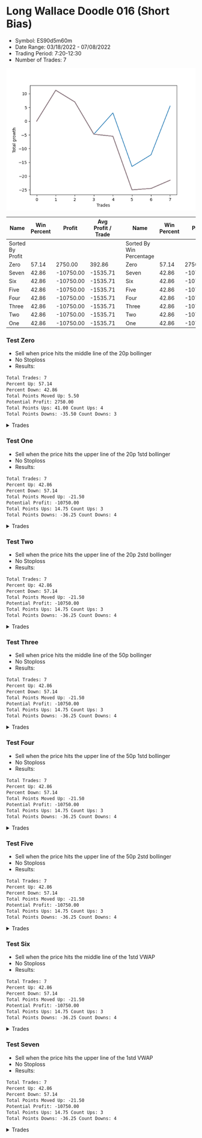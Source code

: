# Long Wallace Doodle 016 (Short Bias)
- Symbol: ES90d5m60m
- Date Range: 03/18/2022 - 07/08/2022
- Trading Period: 7:20-12:30
- Number of Trades: 7

![Plot](LongWallace_016ES90d5m60m(ShortBias).png)

| Name | Win Percent | Profit | Avg Profit / Trade |     | Name | Win Percent | Profit | Avg Profit / Trade |
| ---- | ----------- | ------ | ------------------ | --- | ---- | ----------- | ------ | ------------------ |
| Sorted By <br> Profit | | | | | Sorted By <br> Win Percentage ||||
| Zero | 57.14 | 2750.00 | 392.86 |     | Zero | 57.14 | 2750.00 | 392.86 |
| Seven | 42.86 | -10750.00 | -1535.71 |     | Seven | 42.86 | -10750.00 | -1535.71 |
| Six | 42.86 | -10750.00 | -1535.71 |     | Six | 42.86 | -10750.00 | -1535.71 |
| Five | 42.86 | -10750.00 | -1535.71 |     | Five | 42.86 | -10750.00 | -1535.71 |
| Four | 42.86 | -10750.00 | -1535.71 |     | Four | 42.86 | -10750.00 | -1535.71 |
| Three | 42.86 | -10750.00 | -1535.71 |     | Three | 42.86 | -10750.00 | -1535.71 |
| Two | 42.86 | -10750.00 | -1535.71 |     | Two | 42.86 | -10750.00 | -1535.71 |
| One | 42.86 | -10750.00 | -1535.71 |     | One | 42.86 | -10750.00 | -1535.71 |

### Test Zero
* Sell when price hits the middle line of the 20p bollinger
* No Stoploss
* Results:
```
Total Trades: 7
Percent Up: 57.14
Percent Down: 42.86
Total Points Moved Up: 5.50
Potential Profit: 2750.00
Total Points Ups: 41.00 Count Ups: 4
Total Points Downs: -35.50 Count Downs: 3
```

<details><summary>Trades</summary>

<code>In: 2022-03-30 12:25:00		Out: 2022-03-30 12:46:00		Total Position Time: 21:00		Total Move Up: 11.25		Total to Date: 11.25</code> <br />
<code>In: 2022-04-26 07:45:00		Out: 2022-04-26 08:45:55		Total Position Time: 60:55		Total Move Up: -4.25		Total to Date: 7.00</code> <br />
<code>In: 2022-05-20 08:25:00		Out: 2022-05-20 09:25:55		Total Position Time: 60:55		Total Move Up: -11.75		Total to Date: -4.75</code> <br />
<code>In: 2022-05-24 07:25:00		Out: 2022-05-24 08:16:40		Total Position Time: 51:40		Total Move Up: 7.75		Total to Date: 3.00</code> <br />
<code>In: 2022-06-01 07:50:00		Out: 2022-06-01 08:50:55		Total Position Time: 60:55		Total Move Up: -19.50		Total to Date: -16.50</code> <br />
<code>In: 2022-06-13 07:30:00		Out: 2022-06-13 08:23:35		Total Position Time: 53:35		Total Move Up: 4.25		Total to Date: -12.25</code> <br />
<code>In: 2022-06-28 09:05:00		Out: 2022-06-28 09:45:55		Total Position Time: 40:55		Total Move Up: 17.75		Total to Date: 5.50</code> <br />


</details>

### Test One
* Sell when the price hits the upper line of the 20p 1std bollinger
* No Stoploss
* Results:
```
Total Trades: 7
Percent Up: 42.86
Percent Down: 57.14
Total Points Moved Up: -21.50
Potential Profit: -10750.00
Total Points Ups: 14.75 Count Ups: 3
Total Points Downs: -36.25 Count Downs: 4
```

<details><summary>Trades</summary>

<code>In: 2022-03-30 12:25:00		Out: 2022-03-30 12:46:00		Total Position Time: 21:00		Total Move Up: 11.25		Total to Date: 11.25</code> <br />
<code>In: 2022-04-26 07:45:00		Out: 2022-04-26 08:45:55		Total Position Time: 60:55		Total Move Up: -4.25		Total to Date: 7.00</code> <br />
<code>In: 2022-05-20 08:25:00		Out: 2022-05-20 09:25:55		Total Position Time: 60:55		Total Move Up: -11.75		Total to Date: -4.75</code> <br />
<code>In: 2022-05-24 07:25:00		Out: 2022-05-24 08:25:55		Total Position Time: 60:55		Total Move Up: -0.75		Total to Date: -5.50</code> <br />
<code>In: 2022-06-01 07:50:00		Out: 2022-06-01 08:50:55		Total Position Time: 60:55		Total Move Up: -19.50		Total to Date: -25.00</code> <br />
<code>In: 2022-06-13 07:30:00		Out: 2022-06-13 08:30:55		Total Position Time: 60:55		Total Move Up: 0.50		Total to Date: -24.50</code> <br />
<code>In: 2022-06-28 09:05:00		Out: 2022-06-28 10:05:55		Total Position Time: 60:55		Total Move Up: 3.00		Total to Date: -21.50</code> <br />


</details>

### Test Two
* Sell when the price hits the upper line of the 20p 2std bollinger
* No Stoploss
* Results:
```
Total Trades: 7
Percent Up: 42.86
Percent Down: 57.14
Total Points Moved Up: -21.50
Potential Profit: -10750.00
Total Points Ups: 14.75 Count Ups: 3
Total Points Downs: -36.25 Count Downs: 4
```

<details><summary>Trades</summary>

<code>In: 2022-03-30 12:25:00		Out: 2022-03-30 12:46:00		Total Position Time: 21:00		Total Move Up: 11.25		Total to Date: 11.25</code> <br />
<code>In: 2022-04-26 07:45:00		Out: 2022-04-26 08:45:55		Total Position Time: 60:55		Total Move Up: -4.25		Total to Date: 7.00</code> <br />
<code>In: 2022-05-20 08:25:00		Out: 2022-05-20 09:25:55		Total Position Time: 60:55		Total Move Up: -11.75		Total to Date: -4.75</code> <br />
<code>In: 2022-05-24 07:25:00		Out: 2022-05-24 08:25:55		Total Position Time: 60:55		Total Move Up: -0.75		Total to Date: -5.50</code> <br />
<code>In: 2022-06-01 07:50:00		Out: 2022-06-01 08:50:55		Total Position Time: 60:55		Total Move Up: -19.50		Total to Date: -25.00</code> <br />
<code>In: 2022-06-13 07:30:00		Out: 2022-06-13 08:30:55		Total Position Time: 60:55		Total Move Up: 0.50		Total to Date: -24.50</code> <br />
<code>In: 2022-06-28 09:05:00		Out: 2022-06-28 10:05:55		Total Position Time: 60:55		Total Move Up: 3.00		Total to Date: -21.50</code> <br />


</details>

### Test Three
* Sell when price hits the middle line of the 50p bollinger
* No Stoploss
* Results:
```
Total Trades: 7
Percent Up: 42.86
Percent Down: 57.14
Total Points Moved Up: -21.50
Potential Profit: -10750.00
Total Points Ups: 14.75 Count Ups: 3
Total Points Downs: -36.25 Count Downs: 4
```

<details><summary>Trades</summary>

<code>In: 2022-03-30 12:25:00		Out: 2022-03-30 12:46:00		Total Position Time: 21:00		Total Move Up: 11.25		Total to Date: 11.25</code> <br />
<code>In: 2022-04-26 07:45:00		Out: 2022-04-26 08:45:55		Total Position Time: 60:55		Total Move Up: -4.25		Total to Date: 7.00</code> <br />
<code>In: 2022-05-20 08:25:00		Out: 2022-05-20 09:25:55		Total Position Time: 60:55		Total Move Up: -11.75		Total to Date: -4.75</code> <br />
<code>In: 2022-05-24 07:25:00		Out: 2022-05-24 08:25:55		Total Position Time: 60:55		Total Move Up: -0.75		Total to Date: -5.50</code> <br />
<code>In: 2022-06-01 07:50:00		Out: 2022-06-01 08:50:55		Total Position Time: 60:55		Total Move Up: -19.50		Total to Date: -25.00</code> <br />
<code>In: 2022-06-13 07:30:00		Out: 2022-06-13 08:30:55		Total Position Time: 60:55		Total Move Up: 0.50		Total to Date: -24.50</code> <br />
<code>In: 2022-06-28 09:05:00		Out: 2022-06-28 10:05:55		Total Position Time: 60:55		Total Move Up: 3.00		Total to Date: -21.50</code> <br />


</details>

### Test Four
* Sell when the price hits the upper line of the 50p 1std bollinger
* No Stoploss
* Results:
```
Total Trades: 7
Percent Up: 42.86
Percent Down: 57.14
Total Points Moved Up: -21.50
Potential Profit: -10750.00
Total Points Ups: 14.75 Count Ups: 3
Total Points Downs: -36.25 Count Downs: 4
```

<details><summary>Trades</summary>

<code>In: 2022-03-30 12:25:00		Out: 2022-03-30 12:46:00		Total Position Time: 21:00		Total Move Up: 11.25		Total to Date: 11.25</code> <br />
<code>In: 2022-04-26 07:45:00		Out: 2022-04-26 08:45:55		Total Position Time: 60:55		Total Move Up: -4.25		Total to Date: 7.00</code> <br />
<code>In: 2022-05-20 08:25:00		Out: 2022-05-20 09:25:55		Total Position Time: 60:55		Total Move Up: -11.75		Total to Date: -4.75</code> <br />
<code>In: 2022-05-24 07:25:00		Out: 2022-05-24 08:25:55		Total Position Time: 60:55		Total Move Up: -0.75		Total to Date: -5.50</code> <br />
<code>In: 2022-06-01 07:50:00		Out: 2022-06-01 08:50:55		Total Position Time: 60:55		Total Move Up: -19.50		Total to Date: -25.00</code> <br />
<code>In: 2022-06-13 07:30:00		Out: 2022-06-13 08:30:55		Total Position Time: 60:55		Total Move Up: 0.50		Total to Date: -24.50</code> <br />
<code>In: 2022-06-28 09:05:00		Out: 2022-06-28 10:05:55		Total Position Time: 60:55		Total Move Up: 3.00		Total to Date: -21.50</code> <br />


</details>

### Test Five
* Sell when the price hits the upper line of the 50p 2std bollinger
* No Stoploss
* Results:
```
Total Trades: 7
Percent Up: 42.86
Percent Down: 57.14
Total Points Moved Up: -21.50
Potential Profit: -10750.00
Total Points Ups: 14.75 Count Ups: 3
Total Points Downs: -36.25 Count Downs: 4
```

<details><summary>Trades</summary>

<code>In: 2022-03-30 12:25:00		Out: 2022-03-30 12:46:00		Total Position Time: 21:00		Total Move Up: 11.25		Total to Date: 11.25</code> <br />
<code>In: 2022-04-26 07:45:00		Out: 2022-04-26 08:45:55		Total Position Time: 60:55		Total Move Up: -4.25		Total to Date: 7.00</code> <br />
<code>In: 2022-05-20 08:25:00		Out: 2022-05-20 09:25:55		Total Position Time: 60:55		Total Move Up: -11.75		Total to Date: -4.75</code> <br />
<code>In: 2022-05-24 07:25:00		Out: 2022-05-24 08:25:55		Total Position Time: 60:55		Total Move Up: -0.75		Total to Date: -5.50</code> <br />
<code>In: 2022-06-01 07:50:00		Out: 2022-06-01 08:50:55		Total Position Time: 60:55		Total Move Up: -19.50		Total to Date: -25.00</code> <br />
<code>In: 2022-06-13 07:30:00		Out: 2022-06-13 08:30:55		Total Position Time: 60:55		Total Move Up: 0.50		Total to Date: -24.50</code> <br />
<code>In: 2022-06-28 09:05:00		Out: 2022-06-28 10:05:55		Total Position Time: 60:55		Total Move Up: 3.00		Total to Date: -21.50</code> <br />


</details>

### Test Six
* Sell when the price hits the middle line of the 1std VWAP
* No Stoploss
* Results:
```
Total Trades: 7
Percent Up: 42.86
Percent Down: 57.14
Total Points Moved Up: -21.50
Potential Profit: -10750.00
Total Points Ups: 14.75 Count Ups: 3
Total Points Downs: -36.25 Count Downs: 4
```

<details><summary>Trades</summary>

<code>In: 2022-03-30 12:25:00		Out: 2022-03-30 12:46:00		Total Position Time: 21:00		Total Move Up: 11.25		Total to Date: 11.25</code> <br />
<code>In: 2022-04-26 07:45:00		Out: 2022-04-26 08:45:55		Total Position Time: 60:55		Total Move Up: -4.25		Total to Date: 7.00</code> <br />
<code>In: 2022-05-20 08:25:00		Out: 2022-05-20 09:25:55		Total Position Time: 60:55		Total Move Up: -11.75		Total to Date: -4.75</code> <br />
<code>In: 2022-05-24 07:25:00		Out: 2022-05-24 08:25:55		Total Position Time: 60:55		Total Move Up: -0.75		Total to Date: -5.50</code> <br />
<code>In: 2022-06-01 07:50:00		Out: 2022-06-01 08:50:55		Total Position Time: 60:55		Total Move Up: -19.50		Total to Date: -25.00</code> <br />
<code>In: 2022-06-13 07:30:00		Out: 2022-06-13 08:30:55		Total Position Time: 60:55		Total Move Up: 0.50		Total to Date: -24.50</code> <br />
<code>In: 2022-06-28 09:05:00		Out: 2022-06-28 10:05:55		Total Position Time: 60:55		Total Move Up: 3.00		Total to Date: -21.50</code> <br />


</details>

### Test Seven
* Sell when the price hits the upper line of the 1std VWAP
* No Stoploss
* Results:
```
Total Trades: 7
Percent Up: 42.86
Percent Down: 57.14
Total Points Moved Up: -21.50
Potential Profit: -10750.00
Total Points Ups: 14.75 Count Ups: 3
Total Points Downs: -36.25 Count Downs: 4
```

<details><summary>Trades</summary>

<code>In: 2022-03-30 12:25:00		Out: 2022-03-30 12:46:00		Total Position Time: 21:00		Total Move Up: 11.25		Total to Date: 11.25</code> <br />
<code>In: 2022-04-26 07:45:00		Out: 2022-04-26 08:45:55		Total Position Time: 60:55		Total Move Up: -4.25		Total to Date: 7.00</code> <br />
<code>In: 2022-05-20 08:25:00		Out: 2022-05-20 09:25:55		Total Position Time: 60:55		Total Move Up: -11.75		Total to Date: -4.75</code> <br />
<code>In: 2022-05-24 07:25:00		Out: 2022-05-24 08:25:55		Total Position Time: 60:55		Total Move Up: -0.75		Total to Date: -5.50</code> <br />
<code>In: 2022-06-01 07:50:00		Out: 2022-06-01 08:50:55		Total Position Time: 60:55		Total Move Up: -19.50		Total to Date: -25.00</code> <br />
<code>In: 2022-06-13 07:30:00		Out: 2022-06-13 08:30:55		Total Position Time: 60:55		Total Move Up: 0.50		Total to Date: -24.50</code> <br />
<code>In: 2022-06-28 09:05:00		Out: 2022-06-28 10:05:55		Total Position Time: 60:55		Total Move Up: 3.00		Total to Date: -21.50</code> <br />


</details>